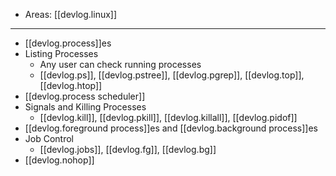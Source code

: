 
- Areas: [[devlog.linux]]

---

- [[devlog.process]]es
- Listing Processes
  - Any user can check running processes
  - [[devlog.ps]], [[devlog.pstree]], [[devlog.pgrep]], [[devlog.top]], [[devlog.htop]]
- [[devlog.process scheduler]]
- Signals and Killing Processes
  - [[devlog.kill]], [[devlog.pkill]], [[devlog.killall]], [[devlog.pidof]]
- [[devlog.foreground process]]es and [[devlog.background process]]es
- Job Control
  - [[devlog.jobs]], [[devlog.fg]], [[devlog.bg]]
- [[devlog.nohop]]
